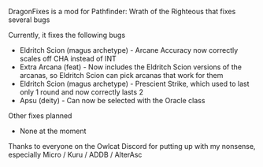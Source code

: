 DragonFixes is a mod for Pathfinder: Wrath of the Righteous that fixes several bugs

Currently, it fixes the following bugs
* Eldritch Scion (magus archetype) - Arcane Accuracy now correctly scales off CHA instead of INT
* Extra Arcana (feat) - Now includes the Eldritch Scion versions of the arcanas, so Eldritch Scion can pick arcanas that work for them
* Eldritch Scion (magus archetype) - Prescient Strike, which used to last only 1 round and now correctly lasts 2
* Apsu (deity) - Can now be selected with the Oracle class

Other fixes planned
* None at the moment

Thanks to everyone on the Owlcat Discord for putting up with my nonsense, especially Micro / Kuru / ADDB / AlterAsc
